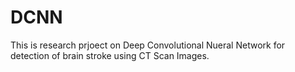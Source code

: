 # DCNN
This is research prjoect on Deep Convolutional Nueral Network for detection of brain stroke using CT Scan Images.
